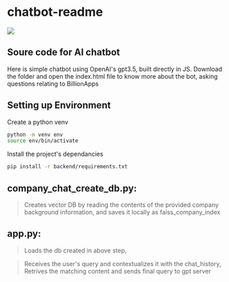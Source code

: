 # chatbot-readme

[![](https://billionapps.net/wp-content/uploads/2023/11/BillionApps.svg)](https://billionapps.net/)

## Soure code for AI chatbot
Here is simple chatbot using OpenAI's gpt3.5, built directly in JS.
Download the folder and open the index.html file to know more about the bot, asking questions relating to BillionApps

## Setting up Environment 
Create a python venv
```bash
python -m venv env
source env/bin/activate
```
Install the project's dependancies
```bash
pip install -r backend/requirements.txt
```

## company_chat_create_db.py:
> Creates vector DB by reading the contents of the provided company background information, and saves it locally as faiss_company_index

## app.py:
> Loads the db created in above step,

> Receives the user's query and contextualizes it with the chat_history, 
> Retrives the matching content and sends final query to gpt server

